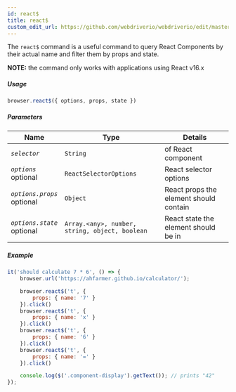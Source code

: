 ```yaml
---
id: react$
title: react$
custom_edit_url: https://github.com/webdriverio/webdriverio/edit/master/packages/webdriverio/src/commands/browser/react$.js
---
```


The `react$` command is a useful command to query React Components by their
actual name and filter them by props and state.

**NOTE:** the command only works with applications using React v16.x

##### Usage

```js
browser.react$({ options, props, state })
```

##### Parameters

| Name | Type | Details |
| ---- | ---- | ------- |
| <code><var>selector</var></code> | <code>String</code> | of React component |
| <code><var>options</var></code><br><span class="label labelWarning">optional</span> | <code>ReactSelectorOptions</code> | React selector options |
| <code><var>options.props</var></code><br><span class="label labelWarning">optional</span> | <code>Object</code> | React props the element should contain |
| <code><var>options.state</var></code><br><span class="label labelWarning">optional</span> | <code>Array.&lt;any&gt;, number, string, object, boolean</code> | React state the element should be in |

##### Example

```js pause.js
it('should calculate 7 * 6', () => {
    browser.url('https://ahfarmer.github.io/calculator/');

    browser.react$('t', {
        props: { name: '7' }
    }).click()
    browser.react$('t', {
        props: { name: 'x' }
    }).click()
    browser.react$('t', {
        props: { name: '6' }
    }).click()
    browser.react$('t', {
        props: { name: '=' }
    }).click()

    console.log($('.component-display').getText()); // prints "42"
});
```

